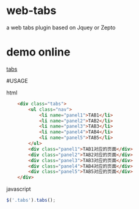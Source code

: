 # web-tabs
a web tabs plugin based on Jquey or Zepto

# demo online
[tabs](http://dannyliou.github.io/demos/tabs/tabs.html)

#USAGE

html
```html
    <div class="tabs">
        <ul class="nav">
            <li name="panel1">TAB1</li>
            <li name="panel2">TAB2</li>
            <li name="panel3">TAB3</li>
            <li name="panel4">TAB4</li>
            <li name="panel5">TAB5</li>
        </ul>
        <div class="panel1">TAB1对应的页面</div>
        <div class="panel2">TAB2对应的页面</div>
        <div class="panel3">TAB3对应的页面</div>
        <div class="panel4">TAB4对应的页面</div>
        <div class="panel5">TAB5对应的页面</div>
    </div>
```
javascript
```javascript
$('.tabs').tabs();
```
